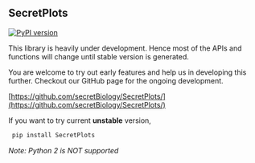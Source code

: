 ## SecretPlots

[![PyPI version](https://badge.fury.io/py/SecretPlots.svg)](https://badge.fury.io/py/SecretPlots)

This library is heavily under development. Hence most of the APIs and
 functions will change until stable version is generated. 
 
 
 
You are welcome to try out early features and help us in developing this
 further. Checkout our GitHub page for the ongoing development. 
 
  
 [https://github.com/secretBiology/SecretPlots/](https://github.com/secretBiology/SecretPlots/)
 
 If you want to try current **unstable** version, 
```bash
 pip install SecretPlots
```

*Note: Python 2 is NOT supported*
